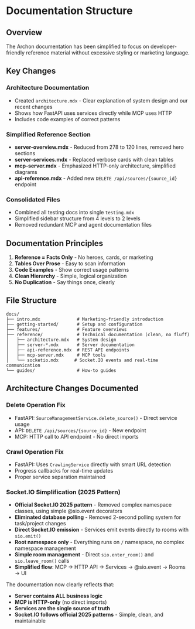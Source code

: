 # Documentation Structure

## Overview

The Archon documentation has been simplified to focus on developer-friendly reference material without excessive styling or marketing language.

## Key Changes

### Architecture Documentation

- Created `architecture.mdx` - Clear explanation of system design and our recent changes
- Shows how FastAPI uses services directly while MCP uses HTTP
- Includes code examples of correct patterns

### Simplified Reference Section

- **server-overview.mdx** - Reduced from 278 to 120 lines, removed hero sections
- **server-services.mdx** - Replaced verbose cards with clean tables
- **mcp-server.mdx** - Emphasized HTTP-only architecture, simplified diagrams
- **api-reference.mdx** - Added new `DELETE /api/sources/{source_id}` endpoint

### Consolidated Files

- Combined all testing docs into single `testing.mdx`
- Simplified sidebar structure from 4 levels to 2 levels
- Removed redundant MCP and agent documentation files

## Documentation Principles

1. **Reference = Facts Only** - No heroes, cards, or marketing
2. **Tables Over Prose** - Easy to scan information
3. **Code Examples** - Show correct usage patterns
4. **Clean Hierarchy** - Simple, logical organization
5. **No Duplication** - Say things once, clearly

## File Structure

```sourceTree
docs/
├── intro.mdx              # Marketing-friendly introduction
├── getting-started/       # Setup and configuration
├── features/              # Feature overviews
├── reference/             # Technical documentation (clean, no fluff)
│   ├── architecture.mdx   # System design
│   ├── server-*.mdx       # Server documentation
│   ├── api-reference.mdx  # REST API endpoints
│   ├── mcp-server.mdx     # MCP tools
│   └── socketio.mdx      # Socket.IO events and real-time communication
└── guides/                # How-to guides
```

## Architecture Changes Documented

### Delete Operation Fix

- FastAPI: `SourceManagementService.delete_source()` - Direct service usage
- API: `DELETE /api/sources/{source_id}` - New endpoint
- MCP: HTTP call to API endpoint - No direct imports

### Crawl Operation Fix

- FastAPI: Uses `CrawlingService` directly with smart URL detection
- Progress callbacks for real-time updates
- Proper service separation maintained

### Socket.IO Simplification (2025 Pattern)

- **Official Socket.IO 2025 pattern** - Removed complex namespace classes, using simple @sio.event decorators
- **Eliminated database polling** - Removed 2-second polling system for task/project changes
- **Direct Socket.IO emission** - Services emit events directly to rooms with `sio.emit()`
- **Root namespace only** - Everything runs on `/` namespace, no complex namespace management
- **Simple room management** - Direct `sio.enter_room()` and `sio.leave_room()` calls
- **Simplified flow**: MCP → HTTP API → Services → @sio.event → Rooms → UI

The documentation now clearly reflects that:

- **Server contains ALL business logic**
- **MCP is HTTP-only** (no direct imports)
- **Services are the single source of truth**
- **Socket.IO follows official 2025 patterns** - Simple, clean, and maintainable
